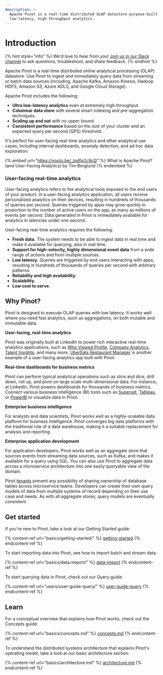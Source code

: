 ```yaml
---
description: >-
  Apache Pinot is a real-time distributed OLAP datastore purpose-built for
  low-latency, high-throughput analytics.
---
```


# Introduction

{% hint style="info" %}
We'd love to hear from you! [Join us in our Slack channel](https://communityinviter.com/apps/apache-pinot/apache-pinot) to ask questions, troubleshoot, and share feedback.
{% endhint %}

Apache Pinot is a real-time distributed online analytical processing (OLAP) datastore. Use Pinot to ingest and immediately query data from streaming or batch data sources (including, Apache Kafka, Amazon Kinesis, Hadoop HDFS, Amazon S3, Azure ADLS, and Google Cloud Storage).

Apache Pinot includes the following:

* **Ultra low-latency analytics** even at extremely high throughput.
* **Columnar data store** with several smart indexing and pre-aggregation techniques.
* **Scaling up and out** with no upper bound.
* **Consistent performance** based on the size of your cluster and an expected query per second (QPS) threshold.

It's perfect for user-facing real-time analytics and other analytical use cases, including internal dashboards, anomaly detection, and ad hoc data exploration.

{% embed url="https://youtu.be/_lqdfq2c9cQ" %}
What is Apache Pinot? (and User-Facing Analytics) by Tim Berglund
{% endembed %}

### User-facing real-time analytics

User-facing analytics refers to the analytical tools exposed to the end users of your product. In a user-facing analytics application, all users receive personalized analytics on their devices, resulting in hundreds of thousands of queries per second. Queries triggered by apps may grow quickly in proportion to the number of active users on the app, as many as millions of events per second. Data generated in Pinot is immediately available for analytics in latencies under one second.

User-facing real-time analytics requires the following:

* **Fresh data.** The system needs to be able to ingest data in real time and make it available for querying, also in real time.
* **Support for high-velocity, highly dimensional event data** from a wide range of actions and from multiple sources.
* **Low latency.** Queries are triggered by end users interacting with apps, resulting in hundreds of thousands of queries per second with arbitrary patterns.
* **Reliability and high availability.**
* **Scalability.**
* **Low cost to serve.**

## Why Pinot?

Pinot is designed to execute OLAP queries with low latency. It works well where you need fast analytics, such as aggregations, on both mutable and immutable data.

**User-facing, real-time analytics**

Pinot was originally built at LinkedIn to power rich interactive real-time analytics applications, such as [Who Viewed Profile](https://www.linkedin.com/me/profile-views/urn:li:wvmp:summary/), [Company Analytics](https://www.linkedin.com/company/linkedin/insights/), [Talent Insights](https://business.linkedin.com/talent-solutions/talent-insights), and many more. [UberEats Restaurant Manager](https://eng.uber.com/restaurant-manager/) is another example of a user-facing analytics app built with Pinot.

**Real-time dashboards for business metrics**

Pinot can perform typical analytical operations such as slice and dice, drill down, roll up, and pivot on large scale multi-dimensional data. For instance, at LinkedIn, Pinot powers dashboards for thousands of business metrics. Connect various business intelligence (BI) tools such as [Superset](https://superset.apache.org/docs/intro/), [Tableau](https://www.tableau.com/resource/business-intelligence), or [PowerBI](https://powerbi.microsoft.com/en-us/) to visualize data in Pinot.

**Enterprise business intelligence**

For analysts and data scientists, Pinot works well as a highly-scalable data platform for business intelligence. Pinot converges big data platforms with the traditional role of a data warehouse, making it a suitable replacement for analysis and reporting.

**Enterprise application development**

For application developers, Pinot works well as an aggregate store that sources events from streaming data sources, such as Kafka, and makes it available for a query using SQL. You can also use Pinot to aggregate data across a microservice architecture into one easily queryable view of the domain.

Pinot [tenants](https://docs.pinot.apache.org/basics/components/tenant) prevent any possibility of sharing ownership of database tables across microservice teams. Developers can create their own query models of data from multiple systems of record depending on their use case and needs. As with all aggregate stores, query models are eventually consistent.

## Get started

If you're new to Pinot, take a look at our Getting Started guide:

{% content-ref url="basics/getting-started/" %}
[getting-started](basics/getting-started/)
{% endcontent-ref %}

To start importing data into Pinot, see how to import batch and stream data:

{% content-ref url="basics/data-import/" %}
[data-import](basics/data-import/)
{% endcontent-ref %}

To start querying data in Pinot, check out our Query guide:

{% content-ref url="users/user-guide-query/" %}
[user-guide-query](users/user-guide-query/)
{% endcontent-ref %}

## Learn

For a conceptual overview that explains how Pinot works, check out the Concepts guide:

{% content-ref url="basics/concepts.md" %}
[concepts.md](basics/concepts.md)
{% endcontent-ref %}

To understand the distributed systems architecture that explains Pinot's operating model, take a look at our basic architecture section:

{% content-ref url="basics/architecture.md" %}
[architecture.md](basics/architecture.md)
{% endcontent-ref %}
